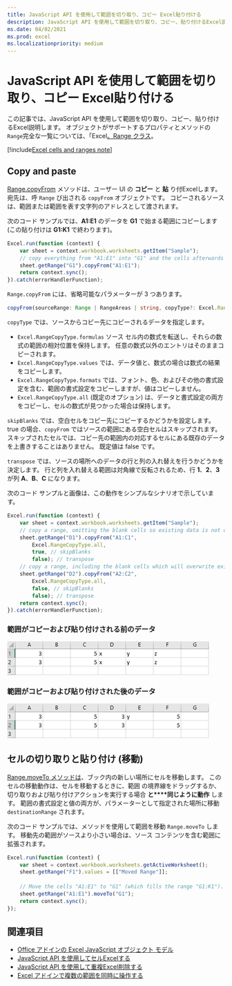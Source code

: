 ```yaml
---
title: JavaScript API を使用して範囲を切り取り、コピー Excel貼り付ける
description: JavaScript API を使用して範囲を切り取り、コピー、貼り付けるExcel説明します。
ms.date: 04/02/2021
ms.prod: excel
ms.localizationpriority: medium
---
```


# <a name="cut-copy-and-paste-ranges-using-the-excel-javascript-api"></a>JavaScript API を使用して範囲を切り取り、コピー Excel貼り付ける

この記事では、JavaScript API を使用して範囲を切り取り、コピー、貼り付けるExcel説明します。 オブジェクトがサポートするプロパティとメソッドの`Range`完全な一覧については、「Excel[。Range クラス](/javascript/api/excel/excel.range)。

[!include[Excel cells and ranges note](../includes/note-excel-cells-and-ranges.md)]

## <a name="copy-and-paste"></a>Copy and paste

[Range.copyFrom](/javascript/api/excel/excel.range#excel-excel-range-copyfrom-member(1)) メソッドは、ユーザー UI の **コピー** と **貼** り付Excelします。 宛先は、呼 `Range` び出される `copyFrom` オブジェクトです。 コピーされるソースは、範囲または範囲を表す文字列のアドレスとして渡されます。

次のコード サンプルでは、**A1:E1** のデータを **G1** で始まる範囲にコピーします (この貼り付けは **G1:K1** で終わります)。

```js
Excel.run(function (context) {
    var sheet = context.workbook.worksheets.getItem("Sample");
    // copy everything from "A1:E1" into "G1" and the cells afterwards ("G1:K1")
    sheet.getRange("G1").copyFrom("A1:E1");
    return context.sync();
}).catch(errorHandlerFunction);
```

`Range.copyFrom` には、省略可能なパラメーターが 3 つあります。

```TypeScript
copyFrom(sourceRange: Range | RangeAreas | string, copyType?: Excel.RangeCopyType, skipBlanks?: boolean, transpose?: boolean): void;
```

`copyType` では、ソースからコピー先にコピーされるデータを指定します。

- `Excel.RangeCopyType.formulas` ソース セル内の数式を転送し、それらの数式の範囲の相対位置を保持します。 任意の数式以外のエントリはそのままコピーされます。
- `Excel.RangeCopyType.values` では、データ値と、数式の場合は数式の結果をコピーします。
- `Excel.RangeCopyType.formats` では、フォント、色、およびその他の書式設定を含む、範囲の書式設定をコピーしますが、値はコピーしません。
- `Excel.RangeCopyType.all` (既定のオプション) は、データと書式設定の両方をコピーし、セルの数式が見つかった場合は保持します。

`skipBlanks` では、空白セルをコピー先にコピーするかどうかを設定します。 true の場合、`copyFrom` ではソースの範囲にある空白セルはスキップされます。
スキップされたセルでは、コピー先の範囲内の対応するセルにある既存のデータを上書きすることはありません。 既定値は false です。

`transpose` では、ソースの場所へのデータの行と列の入れ替えを行うかどうかを決定します。
行と列を入れ替える範囲は対角線で反転されるため、行 **1**、**2**、**3** が列 **A**、**B**、**C** になります。

次のコード サンプルと画像は、この動作をシンプルなシナリオで示しています。

```js
Excel.run(function (context) {
    var sheet = context.workbook.worksheets.getItem("Sample");
    // copy a range, omitting the blank cells so existing data is not overwritten in those cells
    sheet.getRange("D1").copyFrom("A1:C1",
        Excel.RangeCopyType.all,
        true, // skipBlanks
        false); // transpose
    // copy a range, including the blank cells which will overwrite existing data in the target cells
    sheet.getRange("D2").copyFrom("A2:C2",
        Excel.RangeCopyType.all,
        false, // skipBlanks
        false); // transpose
    return context.sync();
}).catch(errorHandlerFunction);
```

### <a name="data-before-range-is-copied-and-pasted"></a>範囲がコピーおよび貼り付けされる前のデータ

![範囲のコピー Excel実行する前のデータ。](../images/excel-range-copyfrom-skipblanks-before.png)

### <a name="data-after-range-is-copied-and-pasted"></a>範囲がコピーおよび貼り付けされた後のデータ

![範囲のコピー Excelが実行された後のデータ。](../images/excel-range-copyfrom-skipblanks-after.png)

## <a name="cut-and-paste-move-cells"></a>セルの切り取りと貼り付け (移動)

[Range.moveTo メソッドは](/javascript/api/excel/excel.range#excel-excel-range-moveto-member(1))、ブック内の新しい場所にセルを移動します。 このセルの移動動作は、セルを移動するときに、範囲 [](https://support.microsoft.com/office/803d65eb-6a3e-4534-8c6f-ff12d1c4139e)の境界線をドラッグするか、切り取りおよび貼り付けアクションを実行する場合 **と****同じように動作** します。 範囲の書式設定と値の両方が、パラメーターとして指定された場所に移動 `destinationRange` されます。

次のコード サンプルでは、メソッドを使用して範囲を移動 `Range.moveTo` します。 移動先の範囲がソースより小さい場合は、ソース コンテンツを含む範囲に拡張されます。

```js
Excel.run(function (context) {
    var sheet = context.workbook.worksheets.getActiveWorksheet();
    sheet.getRange("F1").values = [["Moved Range"]];

    // Move the cells "A1:E1" to "G1" (which fills the range "G1:K1").
    sheet.getRange("A1:E1").moveTo("G1");
    return context.sync();
});
```

## <a name="see-also"></a>関連項目

- [Office アドインの Excel JavaScript オブジェクト モデル](excel-add-ins-core-concepts.md)
- [JavaScript API を使用してセルExcelする](excel-add-ins-cells.md)
- [JavaScript API を使用して重複Excel削除する](excel-add-ins-ranges-remove-duplicates.md)
- [Excel アドインで複数の範囲を同時に操作する](excel-add-ins-multiple-ranges.md)
